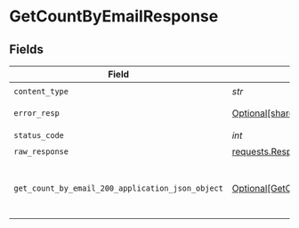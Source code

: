 # GetCountByEmailResponse


## Fields

| Field                                                                                                       | Type                                                                                                        | Required                                                                                                    | Description                                                                                                 |
| ----------------------------------------------------------------------------------------------------------- | ----------------------------------------------------------------------------------------------------------- | ----------------------------------------------------------------------------------------------------------- | ----------------------------------------------------------------------------------------------------------- |
| `content_type`                                                                                              | *str*                                                                                                       | :heavy_check_mark:                                                                                          | N/A                                                                                                         |
| `error_resp`                                                                                                | [Optional[shared.ErrorResp]](../../models/shared/errorresp.md)                                              | :heavy_minus_sign:                                                                                          | Internal Server Error                                                                                       |
| `status_code`                                                                                               | *int*                                                                                                       | :heavy_check_mark:                                                                                          | N/A                                                                                                         |
| `raw_response`                                                                                              | [requests.Response](https://requests.readthedocs.io/en/latest/api/#requests.Response)                       | :heavy_minus_sign:                                                                                          | N/A                                                                                                         |
| `get_count_by_email_200_application_json_object`                                                            | [Optional[GetCountByEmail200ApplicationJSON]](../../models/operations/getcountbyemail200applicationjson.md) | :heavy_minus_sign:                                                                                          | Contact count for the requested email successfully.                                                         |